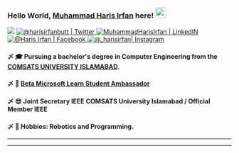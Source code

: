 ### Hello World, [Muhammad Haris Irfan](https://harisirfan.com/) here! <img src="https://user-images.githubusercontent.com/46846821/87522094-a135a000-c69e-11ea-899d-e8093968ef3b.gif" width="24px">

<p align="center">

![](https://komarev.com/ghpvc/?username=mharisirfan&color=blueviolet&label=Profile+Views)
<a href="https://twitter.com/Harisirfanbutt">
<img alt="@harisirfanbutt | Twitter" src="https://img.shields.io/badge/twitter-%231DA1F2.svg?&style=for-the-badge&logo=twitter&logoColor=white" />
</a>  <a href="https://www.linkedin.com/in/muhammadharisirfan/">
<img alt="MuhammadHarisIrfan | LinkedIN"  src="https://img.shields.io/badge/linkedin-%230077B5.svg?&style=for-the-badge&logo=linkedin&logoColor=white" />
</a>
<a href="https://www.facebook.com/harisirfanafzalbutt">
<img  alt="@Haris Irfan | Facebook" src="https://img.shields.io/badge/facebook-%231877F2.svg?&style=for-the-badge&logo=facebook&logoColor=white" />
</a>
<a href="https://www.instagram.com/_harisirfan">
<img alt="@_harisirfan| Instagram"  src="https://img.shields.io/badge/instagram-%23E4405F.svg?&style=for-the-badge&logo=instagram&logoColor=white" />
</a>
</p>

#### 〆 🎓 Pursuing a bachelor's degree in Computer Engineering from the [COMSATS UNIVERSITY ISLAMABAD](https://comsats.edu.pk/).

#### 〆 👯 [Beta Microsoft Learn Student Ambassador](https://studentambassadors.microsoft.com)

#### 〆 😎 Joint Secretary IEEE COMSATS University Islamabad / Official Member IEEE

#### 〆 🎨 Hobbies: Robotics and Programming.
---

---
<!--

Here are some ideas to get you started:

- 👯 I’m looking to collaborate on ...
- 🤔 I’m looking for help with ...
- 💬 Ask me about
- 😄 Pronouns: ...
- ⚡ Fun fact: ...
-->
